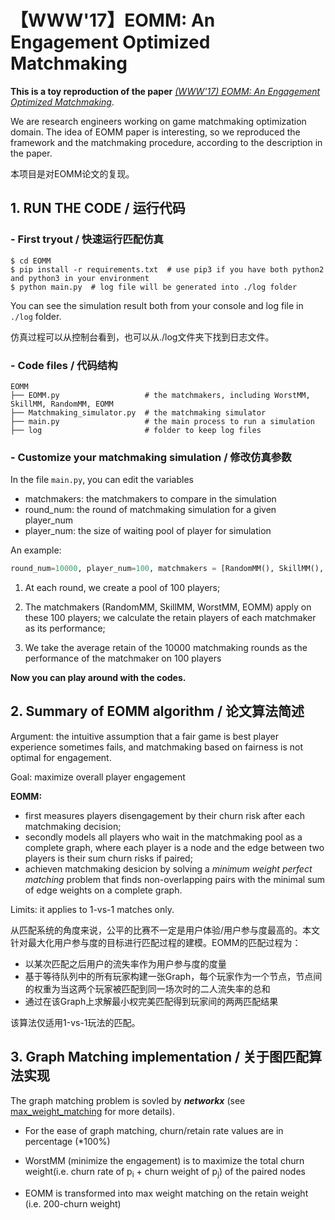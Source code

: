<!--
 * @
 * 
 * @Author: Linxia GONG 巩琳霞 (linxiagong@gmail.com)
 * @Date: 2020-11-25 11:58:17
 * @LastEditors: Linxia GONG 巩琳霞
 * @LastEditTime: 2020-12-14 17:23:34
-->
# 【WWW'17】EOMM: An Engagement Optimized Matchmaking
**This is a toy reproduction of the paper**  [*(WWW'17) EOMM: An Engagement Optimized Matchmaking*](http://web.cs.ucla.edu/~yzsun/papers/WWW17Chen_EOMM).

We are research engineers working on game matchmaking optimization domain. The idea of EOMM paper is interesting, so we reproduced the framework and the matchmaking procedure, according to the description in the paper.

本项目是对EOMM论文的复现。

## 1. RUN THE CODE / 运行代码

### - First tryout / 快速运行匹配仿真

```shell
$ cd EOMM
$ pip install -r requirements.txt  # use pip3 if you have both python2 and python3 in your environment
$ python main.py  # log file will be generated into ./log folder
```
You can see the simulation result both from your console and log file in `./log` folder.

仿真过程可以从控制台看到，也可以从./log文件夹下找到日志文件。

### - Code files / 代码结构

```shell
EOMM
├── EOMM.py                   # the matchmakers, including WorstMM, SkillMM, RandomMM, EOMM
├── Matchmaking_simulator.py  # the matchmaking simulator
├── main.py                   # the main process to run a simulation
├── log                       # folder to keep log files
```

### - Customize your matchmaking simulation / 修改仿真参数

In the file `main.py`, you can edit the variables 

- matchmakers: the matchmakers to compare in the simulation
- round_num: the round of matchmaking simulation for a given player_num
- player_num: the size of waiting pool of player for simulation

An example: 

```python
round_num=10000, player_num=100, matchmakers = [RandomMM(), SkillMM(), WorstMM(), EOMM()]
```

1. At each round, we create a pool of 100 players;

2. The matchmakers (RandomMM, SkillMM, WorstMM, EOMM) apply on these 100 players; we calculate the retain players of each matchmaker as its performance;
3. We take the average retain of the 10000 matchmaking rounds as the performance of the matchmaker on 100 players

**Now you can play around with the codes.**

## 2. Summary of EOMM algorithm / 论文算法简述

Argument: the intuitive assumption that a fair game is best player experience sometimes fails, and matchmaking based on fairness is not optimal for engagement. 

Goal: maximize overall player engagement

**EOMM:**

- first measures players disengagement by their churn risk after each matchmaking decision;
- secondly models all players who wait in the matchmaking pool as a complete graph, where each player is a node and the edge between two players is their sum churn risks if paired;
- achieven matchmaking desicion by solving a *minimum weight perfect matching* problem that finds non-overlapping pairs with the minimal sum of edge weights on a complete graph.

Limits: it applies to 1-vs-1 matches only.

从匹配系统的角度来说，公平的比赛不一定是用户体验/用户参与度最高的。本文针对最大化用户参与度的目标进行匹配过程的建模。EOMM的匹配过程为：

- 以某次匹配之后用户的流失率作为用户参与度的度量
- 基于等待队列中的所有玩家构建一张Graph，每个玩家作为一个节点，节点间的权重为当这两个玩家被匹配到同一场次时的二人流失率的总和
- 通过在该Graph上求解最小权完美匹配得到玩家间的两两匹配结果

该算法仅适用1-vs-1玩法的匹配。



## 3. Graph Matching implementation / 关于图匹配算法实现

The graph matching problem is sovled by ***networkx*** (see  [max_weight_matching](https://networkx.org/documentation/stable/reference/algorithms/generated/networkx.algorithms.matching.max_weight_matching.html?highlight=max_weight#networkx.algorithms.matching.max_weight_matching) for more details).

- For the ease of graph matching, churn/retain rate values are in percentage (*100%)

- WorstMM (minimize the engagement) is to maximize the total churn weight(i.e. churn rate of p<sub>i</sub> + churn weight of p<sub>j</sub>) of the paired nodes
- EOMM is transformed into max weight matching on the retain weight (i.e. 200-churn weight)